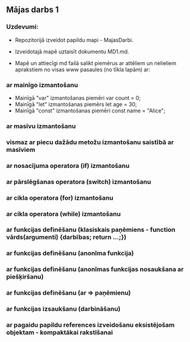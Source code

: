 ## Mājas darbs 1
### Uzdevumi:
 * Repozitorijā izveidot papildu mapi - MajasDarbi.

* Izveidotajā mapē uztaisīt dokumentu MD1.md.

* Mapē un attiecīgi md failā salikt piemērus ar attēliem un nelieliem aprakstiem no visas www pasaules (no tīkla lapām) ar:
### ar mainīgo izmantošanu
 * Mainīgā "var" izmantošanas piemēri
var count = 0;
* Mainīgā "let" izmantošanas piemērs
let age = 30;
* Mainīgā "const" izmantošanas piemēri
const name = "Alice";
### ar masīvu izmantošanu
### vismaz ar piecu dažādu metožu izmantošanu saistībā ar masīviem
### ar nosacījuma operatora (if) izmantošanu
### ar pārslēgšanas operatora (switch) izmantošanu
### ar cikla operatora (for) izmantošanu
### ar cikla operatora (while) izmantošanu
### ar funkcijas definēšanu (klasiskais paņēmiens - function vārds(argumenti) {darbības; return ...;})
### ar funkcijas definēšanu (anonīma funkcija)
### ar funkcijas definēšanu (anonīmas funkcijas nosaukšana ar piešķiršanu)
### ar funkcijas definēšanu (ar => paņēmienu)
### ar funkcijas izsaukšanu (darbināšanu)
### ar pagaidu papildu references izveidošanu eksistējošam objektam - kompaktākai rakstīšanai
